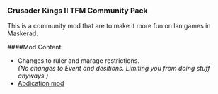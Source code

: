 ### Crusader Kings II TFM Community Pack
This is a community mod that are to make it more fun on lan games in Maskerad.

####Mod Content:
* Changes to ruler and marage restrictions. <br><i>(No changes to Event and desitions. Limiting you from doing stuff anyways.)</i>
* <a href="http://steamcommunity.com/sharedfiles/filedetails/?id=313951308">Abdication mod</a>

